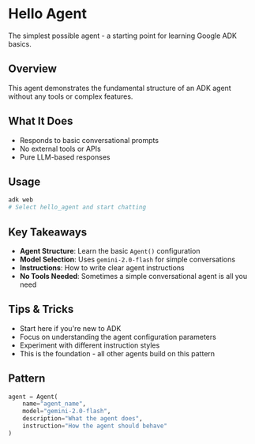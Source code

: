# Hello Agent

The simplest possible agent - a starting point for learning Google ADK basics.

## Overview

This agent demonstrates the fundamental structure of an ADK agent without any tools or complex features.

## What It Does

- Responds to basic conversational prompts
- No external tools or APIs
- Pure LLM-based responses

## Usage

```bash
adk web
# Select hello_agent and start chatting
```

## Key Takeaways

- **Agent Structure**: Learn the basic `Agent()` configuration
- **Model Selection**: Uses `gemini-2.0-flash` for simple conversations
- **Instructions**: How to write clear agent instructions
- **No Tools Needed**: Sometimes a simple conversational agent is all you need

## Tips & Tricks

- Start here if you're new to ADK
- Focus on understanding the agent configuration parameters
- Experiment with different instruction styles
- This is the foundation - all other agents build on this pattern

## Pattern

```python
agent = Agent(
    name="agent_name",
    model="gemini-2.0-flash",
    description="What the agent does",
    instruction="How the agent should behave"
)
```
